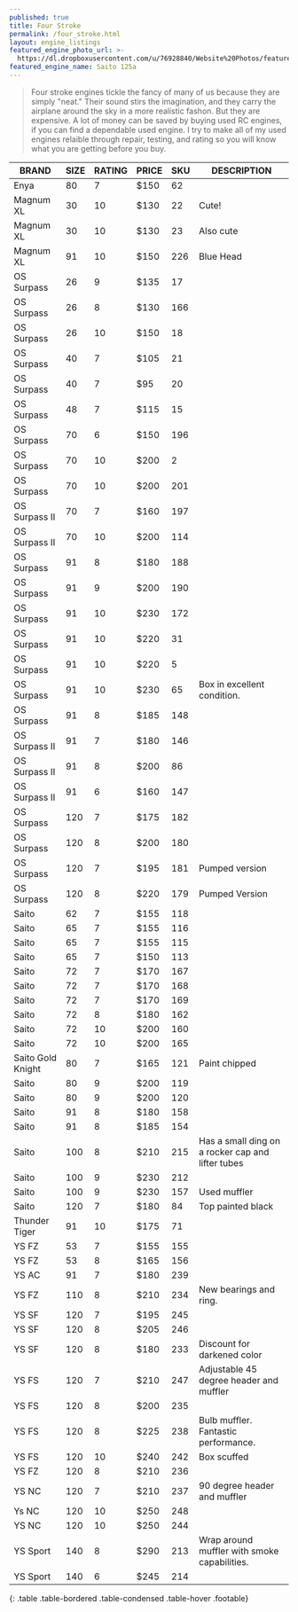 ```yaml
---
published: true
title: Four Stroke
permalink: /four_stroke.html
layout: engine_listings
featured_engine_photo_url: >-
  https://dl.dropboxusercontent.com/u/76928840/Website%20Photos/featured/4-stroke.jpg
featured_engine_name: Saito 125a
---
```
















> Four stroke engines tickle the fancy of many of us because they are simply "neat." Their sound stirs the imagination, and they carry the airplane around the sky in a more realistic fashon.  But they are expensive.  A lot of money can be saved by buying used RC engines, if you can find a dependable used engine. I try to make all of my used engines relaible through repair, testing, and rating so you will know what you are getting before you buy.

BRAND             | SIZE  | RATING | PRICE | SKU   | DESCRIPTION
------------------|-------|--------|-------|-------|---------------------
Enya              | 80    | 7      | $150  | 62    |
Magnum XL         | 30    | 10     | $130  | 22    | Cute!
Magnum XL         | 30    | 10     | $130  | 23    | Also cute                                
Magnum XL         | 91    | 10     | $150  | 226   | Blue Head
OS Surpass        | 26    | 9      | $135  | 17    |
OS Surpass        | 26    | 8      | $130  | 166   |
OS Surpass        | 26    | 10     | $150  | 18    | 
OS Surpass        | 40    | 7      | $105  | 21    |
OS Surpass        | 40    | 7      | $95   | 20    |
OS Surpass        | 48    | 7      | $115  | 15    |  
OS Surpass        | 70    | 6      | $150  | 196   |                                  
OS Surpass        | 70    | 10     | $200  | 2     |
OS Surpass        | 70    | 10     | $200  | 201   |
OS Surpass II     | 70    | 7      | $160  | 197   |
OS Surpass II     | 70    | 10     | $200  | 114   |                                                            
OS Surpass        | 91    | 8      | $180  | 188   |
OS Surpass        | 91    | 9      | $200  | 190   |
OS Surpass        | 91    | 10     | $230  | 172   |                                
OS Surpass        | 91    | 10     | $220  | 31    |
OS Surpass        | 91    | 10     | $220  | 5     |
OS Surpass        | 91    | 10     | $230  | 65    | Box in excellent condition.                                    
OS Surpass        | 91    | 8      | $185  | 148   |
OS Surpass II     | 91    | 7      | $180  | 146   |                       
OS Surpass II     | 91    | 8      | $200  | 86    |
OS Surpass II     | 91    | 6      | $160  | 147   |
OS Surpass        | 120   | 7      | $175  | 182   |   
OS Surpass        | 120   | 8      | $200  | 180   |                               
OS Surpass        | 120   | 7      | $195  | 181   | Pumped version
OS Surpass        | 120   | 8      | $220  | 179   | Pumped Version                                     
Saito             | 62    | 7      | $155  | 118   | 
Saito             | 65    | 7      | $155  | 116   |
Saito             | 65    | 7      | $155  | 115   |
Saito             | 65    | 7      | $150  | 113   |
Saito             | 72    | 7      | $170  | 167   |
Saito             | 72    | 7      | $170  | 168   |
Saito             | 72    | 7      | $170  | 169   |
Saito             | 72    | 8      | $180  | 162   |                                            
Saito             | 72    | 10     | $200  | 160   |
Saito             | 72    | 10     | $200  | 165   | 
Saito Gold Knight | 80    | 7      | $165  | 121   | Paint chipped
Saito             | 80    | 9      | $200  | 119   |
Saito             | 80    | 9      | $200  | 120   |
Saito             | 91    | 8      | $180  | 158   |                                                    
Saito             | 91    | 8      | $185  | 154   |  
Saito             | 100   | 8      | $210  | 215   | Has a small ding on a rocker cap and lifter tubes
Saito             | 100   | 9      | $230  | 212   |
Saito             | 100   | 9      | $230  | 157   | Used muffler 
Saito             | 120   | 7      | $180  | 84    | Top painted black    
Thunder Tiger     | 91    | 10     | $175  | 71    |
YS FZ             | 53    | 7      | $155  | 155   |
YS FZ             | 53    | 8      | $165  | 156   |
YS AC             | 91    | 7      | $180  | 239   |
YS FZ             | 110   | 8      | $210  | 234   | New bearings and ring.                                    
YS SF             | 120   | 7      | $195  | 245   |                                       
YS SF             | 120   | 8      | $205  | 246   |
YS SF             | 120   | 8      | $180  | 233   | Discount for darkened color                                         
YS FS             | 120   | 7      | $210  | 247   | Adjustable 45 degree header and muffler 
YS FS             | 120   | 8      | $200  | 235   |
YS FS             | 120   | 8      | $225  | 238   | Bulb muffler.  Fantastic performance.
YS FS             | 120   | 10     | $240  | 242   | Box scuffed
YS FZ             | 120   | 8      | $210  | 236   |
YS NC             | 120   | 7      | $210  | 237   | 90 degree header and muffler
Ys NC             | 120   | 10     | $250  | 248   |
YS NC             | 120   | 10     | $250  | 244   |   
YS Sport          | 140   | 8      | $290  | 213   | Wrap around muffler with smoke capabilities.
YS Sport          | 140   | 6      | $245  | 214   |                                        
{: .table .table-bordered .table-condensed .table-hover .footable}
